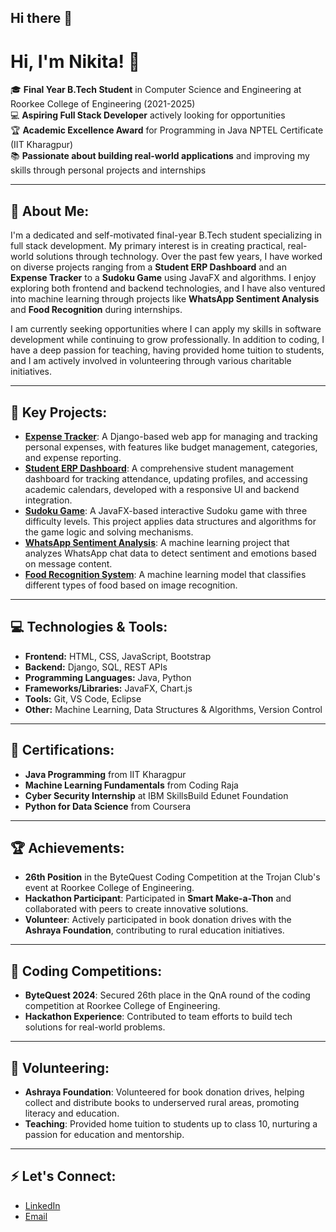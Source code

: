 ## Hi there 👋

<!--
**nikita123Chauhan/nikita123Chauhan** is a ✨ _special_ ✨ repository because its `README.md` (this file) appears on your GitHub profile.

Here are some ideas to get you started:

- 🔭 I’m currently working on ...
- 🌱 I’m currently learning ...
- 👯 I’m looking to collaborate on ...
- 🤔 I’m looking for help with ...
- 💬 Ask me about ...
- 📫 How to reach me: ...
- 😄 Pronouns: ...
- ⚡ Fun fact: ...
-->
# Hi, I'm Nikita! 👋

🎓 **Final Year B.Tech Student** in Computer Science and Engineering at Roorkee College of Engineering (2021-2025)  
💻 **Aspiring Full Stack Developer** actively looking for opportunities  
🏆 **Academic Excellence Award** for Programming in Java NPTEL Certificate (IIT Kharagpur)  
📚 **Passionate about building real-world applications** and improving my skills through personal projects and internships

---

## 🚀 About Me:
I'm a dedicated and self-motivated final-year B.Tech student specializing in full stack development. My primary interest is in creating practical, real-world solutions through technology. Over the past few years, I have worked on diverse projects ranging from a **Student ERP Dashboard** and an **Expense Tracker** to a **Sudoku Game** using JavaFX and algorithms. I enjoy exploring both frontend and backend technologies, and I have also ventured into machine learning through projects like **WhatsApp Sentiment Analysis** and **Food Recognition** during internships.

I am currently seeking opportunities where I can apply my skills in software development while continuing to grow professionally. In addition to coding, I have a deep passion for teaching, having provided home tuition to students, and I am actively involved in volunteering through various charitable initiatives.

---

## 🌟 Key Projects:
- **[Expense Tracker](https://github.com/nikita123Chauhan/Expense_Tracker.git)**: A Django-based web app for managing and tracking personal expenses, with features like budget management, categories, and expense reporting.
- **[Student ERP Dashboard](link-to-your-project-repo)**: A comprehensive student management dashboard for tracking attendance, updating profiles, and accessing academic calendars, developed with a responsive UI and backend integration.
- **[Sudoku Game](https://github.com/nikita123Chauhan/Sudoku-Game.git)**: A JavaFX-based interactive Sudoku game with three difficulty levels. This project applies data structures and algorithms for the game logic and solving mechanisms.
- **[WhatsApp Sentiment Analysis](https://github.com/nikita123Chauhan/coding-raja-technology.git)**: A machine learning project that analyzes WhatsApp chat data to detect sentiment and emotions based on message content.
- **[Food Recognition System](https://github.com/nikita123Chauhan/coding-raja-technology-image-classification-for-food-Recognition-project.git)**: A machine learning model that classifies different types of food based on image recognition.

---

## 💻 Technologies & Tools:
- **Frontend:** HTML, CSS, JavaScript, Bootstrap  
- **Backend:** Django, SQL, REST APIs  
- **Programming Languages:** Java, Python  
- **Frameworks/Libraries:** JavaFX, Chart.js  
- **Tools:** Git, VS Code, Eclipse  
- **Other:** Machine Learning, Data Structures & Algorithms, Version Control

---

## 📜 Certifications:
- **Java Programming** from IIT Kharagpur  
- **Machine Learning Fundamentals** from Coding Raja  
- **Cyber Security Internship** at IBM SkillsBuild Edunet Foundation  
- **Python for Data Science** from Coursera  

---

## 🏆 Achievements:
- **26th Position** in the ByteQuest Coding Competition at the Trojan Club's event at Roorkee College of Engineering.
- **Hackathon Participant**: Participated in **Smart Make-a-Thon** and collaborated with peers to create innovative solutions.
- **Volunteer**: Actively participated in book donation drives with the **Ashraya Foundation**, contributing to rural education initiatives.

---

## 🏅 Coding Competitions:
- **ByteQuest 2024**: Secured 26th place in the QnA round of the coding competition at Roorkee College of Engineering.
- **Hackathon Experience**: Contributed to team efforts to build tech solutions for real-world problems.

---

## 🤝 Volunteering:
- **Ashraya Foundation**: Volunteered for book donation drives, helping collect and distribute books to underserved rural areas, promoting literacy and education.  
- **Teaching**: Provided home tuition to students up to class 10, nurturing a passion for education and mentorship.

---

## ⚡ Let's Connect:
- [LinkedIn](www.linkedin.com/in/nikita107)
- [Email](mailto:12nikitachauhan2004@gmail.com)

